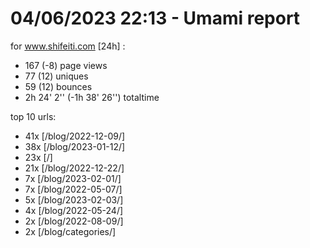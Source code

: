 # 04/06/2023 22:13 - Umami report
for www.shifeiti.com [24h] :

 - 167 (-8) page views
 - 77 (12) uniques
 - 59 (12) bounces
 - 2h 24' 2'' (-1h 38' 26'') totaltime


top 10 urls:
 - 41x [/blog/2022-12-09/]
 - 38x [/blog/2023-01-12/]
 - 23x [/]
 - 21x [/blog/2022-12-22/]
 - 7x [/blog/2023-02-01/]
 - 7x [/blog/2022-05-07/]
 - 5x [/blog/2023-02-03/]
 - 4x [/blog/2022-05-24/]
 - 2x [/blog/2022-08-09/]
 - 2x [/blog/categories/]


